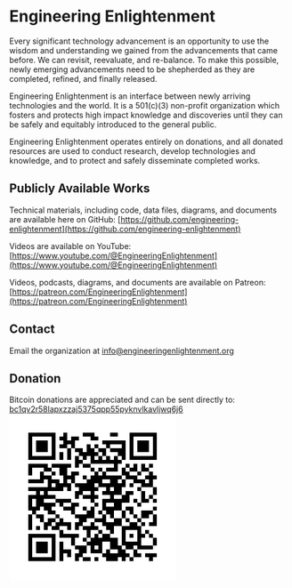 # Engineering Enlightenment

Every significant technology advancement is an opportunity to use the wisdom and understanding we gained from the advancements that came before. We can revisit, reevaluate, and re-balance. To make this possible, newly emerging advancements need to be shepherded as they are completed, refined, and finally released.

Engineering Enlightenment is an interface between newly arriving technologies and the world. It is a 501(c)(3) non-profit organization which fosters and protects high impact knowledge and discoveries until they can be safely and equitably introduced to the general public.

Engineering Enlightenment operates entirely on donations, and all donated resources are used to conduct research, develop technologies and knowledge, and to protect and safely disseminate completed works.

## Publicly Available Works

Technical materials, including code, data files, diagrams, and documents are available here on GitHub: [https://github.com/engineering-enlightenment](https://github.com/engineering-enlightenment)

Videos are available on YouTube: [https://www.youtube.com/@EngineeringEnlightenment](https://www.youtube.com/@EngineeringEnlightenment)

Videos, podcasts, diagrams, and documents are available on Patreon: [https://patreon.com/EngineeringEnlightenment](https://patreon.com/EngineeringEnlightenment)

## Contact

Email the organization at info@engineeringenlightenment.org

## Donation

Bitcoin donations are appreciated and can be sent directly to: [bc1qv2r58lapxzzaj5375qpp55pyknvlkavljwq6j6](bitcoin:bc1qv2r58lapxzzaj5375qpp55pyknvlkavljwq6j6)
![Donate to Engineering Enlightenment](bc1qv2r58lapxzzaj5375qpp55pyknvlkavljwq6j6.png)
